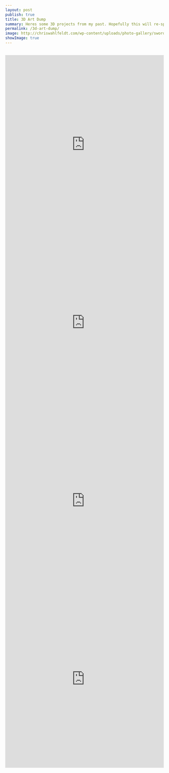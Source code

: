 ```yaml
---
layout: post
publish: true
title: 3D Art Dump
summary: Heres some 3D projects from my past. Hopefully this will re-spark some interest in 3D modelling.
permalink: /3d-art-dump/
image: http://chriswahlfeldt.com/wp-content/uploads/photo-gallery/swords.jpg
showImage: true
---
```


<img src="http://chriswahlfeldt.com/wp-content/uploads/photo-gallery/pipeStill.png" alt="">
<img src="http://chriswahlfeldt.com/wp-content/uploads/photo-gallery/guitar.jpg" alt="">
<img src="http://chriswahlfeldt.com/wp-content/uploads/photo-gallery/phonebooth.jpg" alt="">

<iframe width="100%" height="565" src="https://www.youtube.com/embed/T0mmK15vwy8" frameborder="0" allowfullscreen></iframe>
<iframe width="100%" height="565" src="https://www.youtube.com/embed/BZdwyKPf59c" frameborder="0" allowfullscreen></iframe>
<iframe width="100%" height="565" src="https://www.youtube.com/embed/ywh7A6FvuNU" frameborder="0" allowfullscreen></iframe>
<iframe width="100%" height="565" src="https://www.youtube.com/embed/7ue4U46brsc" frameborder="0" allowfullscreen></iframe>
